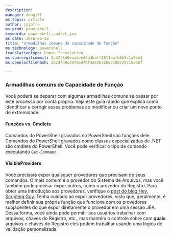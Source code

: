 ```yaml
---
description: 
manager: dongill
ms.topic: article
author: jpjofre
ms.prod: powershell
keywords: powershell,cmdlet,jea
ms.date: 2016-06-22
title: "armadilhas comuns da capacidade de função"
ms.technology: powershell
translationtype: Human Translation
ms.sourcegitcommit: 2c42f8d6eaadee43a3baff1811aafb6b5c1a9be3
ms.openlocfilehash: 2b2dfd9c39fe5d7bf4a52032653108729715e6bf

---
```


### Armadilhas comuns de Capacidade de Função
Você poderá se deparar com algumas armadilhas comuns se passar por este processo por conta própria.
Veja este guia rápido que explica como identificar e corrigir esses problemas ao modificar ou criar um novo ponto de extremidade:

#### Funções vs. Cmdlets
Comandos do PowerShell gravados no PowerShell são funções dele.
Comandos do PowerShell gravados como classes especializadas de .NET são cmdlets do PowerShell.
Você pode verificar o tipo de comando executando `Get-Command`.

#### VisibleProviders
Você precisará expor quaisquer provedores que precisam de seus comandos.
O mais comum é o provedor do Sistema de Arquivos, mas você também pode precisar expor outros, como o provedor do Registro.
Para obter uma introdução aos provedores, verifique o [post do blog Hey, Scripting Guy](http://blogs.technet.com/b/heyscriptingguy/archive/2015/04/20/find-and-use-windows-powershell-providers.aspx).
Tenha cuidado ao expor provedores, visto que, geralmente, é melhor definir sua própria função que funciona com os provedores subjacentes do que expor diretamente o provedor em uma sessão JEA.
Dessa forma, você ainda pode permitir aos usuários trabalhar com arquivos, chaves do Registro, etc., mas mantém o controle sobre com **quais** arquivos e chaves do Registro eles podem trabalhar usando uma lógica de validação personalizada.




<!--HONumber=Sep16_HO3-->


